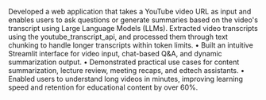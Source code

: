 Developed a web application that takes a YouTube video URL as
 input and enables users to ask questions or generate summaries
 based on the video's transcript using Large Language Models
 (LLMs).
Extracted video transcripts using the youtube_transcript_api,
 and processed them through text chunking to handle longer
 transcripts within token limits.
 • Built an intuitive Streamlit interface for video input, chat-based
 Q&A, and dynamic summarization output.
 • Demonstrated practical use cases for content summarization,
 lecture review, meeting recaps, and edtech assistants.
 • Enabled users to understand long videos in minutes, improving
 learning speed and retention for educational content by over
 60%.
